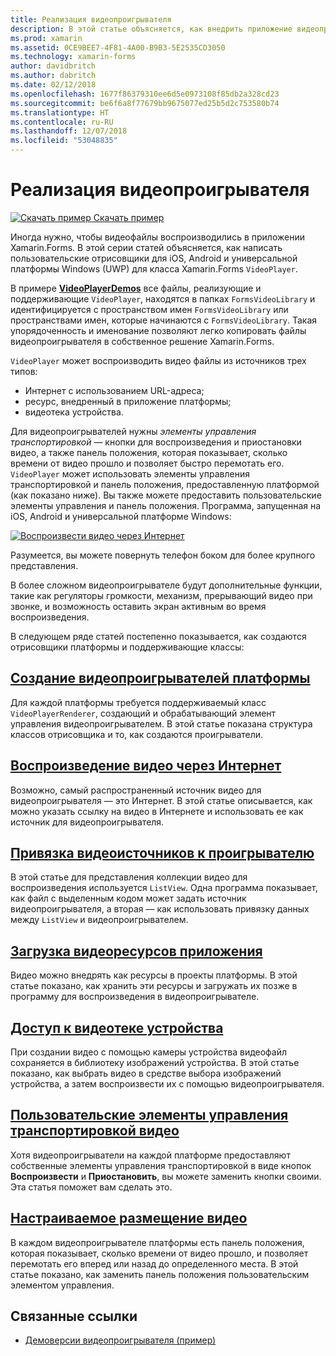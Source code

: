 ```yaml
---
title: Реализация видеопроигрывателя
description: В этой статье объясняется, как внедрить приложение видеопроигрывателя с помощью Xamarin.Forms.
ms.prod: xamarin
ms.assetid: 0CE9BEE7-4F81-4A00-B9B3-5E2535CD3050
ms.technology: xamarin-forms
author: davidbritch
ms.author: dabritch
ms.date: 02/12/2018
ms.openlocfilehash: 1677f86379310ee6d5e0973108f85db2a328cd23
ms.sourcegitcommit: be6f6a8f77679bb9675077ed25b5d2c753580b74
ms.translationtype: HT
ms.contentlocale: ru-RU
ms.lasthandoff: 12/07/2018
ms.locfileid: "53048835"
---
```

# <a name="implementing-a-video-player"></a>Реализация видеопроигрывателя

[![Скачать пример](~/media/shared/download.png) Скачать пример](https://developer.xamarin.com/samples/xamarin-forms/customrenderers/VideoPlayerDemos/)

Иногда нужно, чтобы видеофайлы воспроизводились в приложении Xamarin.Forms. В этой серии статей объясняется, как написать пользовательские отрисовщики для iOS, Android и универсальной платформы Windows (UWP) для класса Xamarin.Forms `VideoPlayer`.

В примере [**VideoPlayerDemos**](https://developer.xamarin.com/samples/xamarin-forms/customrenderers/VideoPlayerDemos/) все файлы, реализующие и поддерживающие `VideoPlayer`, находятся в папках `FormsVideoLibrary` и идентифицируется с пространством имен `FormsVideoLibrary` или пространствами имен, которые начинаются с `FormsVideoLibrary`. Такая упорядоченность и именование позволяют легко копировать файлы видеопроигрывателя в собственное решение Xamarin.Forms.

`VideoPlayer` может воспроизводить видео файлы из источников трех типов:

- Интернет с использованием URL-адреса;
- ресурс, внедренный в приложение платформы;
- видеотека устройства.

Для видеопроигрывателей нужны *элементы управления транспортировкой* — кнопки для воспроизведения и приостановки видео, а также панель положения, которая показывает, сколько времени от видео прошло и позволяет быстро перемотать его. `VideoPlayer` может использовать элементы управления транспортировкой и панель положения, предоставленную платформой (как показано ниже). Вы также можете предоставить пользовательские элементы управления и панель положения. Программа, запущенная на iOS, Android и универсальной платформе Windows:

[![Воспроизвести видео через Интернет](web-videos-images/playwebvideo-small.png "Воспроизвести видео через Интернет")](web-videos-images/playwebvideo-large.png#lightbox "Воспроизвести видео через Интернет")

Разумеется, вы можете повернуть телефон боком для более крупного представления.

В более сложном видеопроигрывателе будут дополнительные функции, такие как регуляторы громкости, механизм, прерывающий видео при звонке, и возможность оставить экран активным во время воспроизведения.

В следующем ряде статей постепенно показывается, как создаются отрисовщики платформы и поддерживающие классы:

## <a name="creating-the-platform-video-playersplayer-creationmd"></a>[Создание видеопроигрывателей платформы](player-creation.md)

Для каждой платформы требуется поддерживаемый класс `VideoPlayerRenderer`, создающий и обрабатывающий элемент управления видеопроигрывателем. В этой статье показана структура классов отрисовщика и то, как создаются проигрыватели.

## <a name="playing-a-web-videoweb-videosmd"></a>[Воспроизведение видео через Интернет](web-videos.md)

Возможно, самый распространенный источник видео для видеопроигрывателя — это Интернет. В этой статье описывается, как можно указать ссылку на видео в Интернете и использовать ее как источник для видеопроигрывателя.

## <a name="binding-video-sources-to-the-playersource-bindingsmd"></a>[Привязка видеоисточников к проигрывателю](source-bindings.md)

В этой статье для представления коллекции видео для воспроизведения используется `ListView`. Одна программа показывает, как файл с выделенным кодом может задать источник видеопроигрывателя, а вторая — как использовать привязку данных между `ListView` и видеопроигрывателем.

## <a name="loading-application-resource-videosloading-resourcesmd"></a>[Загрузка видеоресурсов приложения](loading-resources.md)

Видео можно внедрять как ресурсы в проекты платформы. В этой статье показано, как хранить эти ресурсы и загружать их позже в программу для воспроизведения в видеопроигрывателе.

## <a name="accessing-the-devices-video-libraryaccessing-librarymd"></a>[Доступ к видеотеке устройства](accessing-library.md)

При создании видео с помощью камеры устройства видеофайл сохраняется в библиотеку изображений устройства. В этой статье показано, как выбрать видео в средстве выбора изображений устройства, а затем воспроизвести их с помощью видеопроигрывателя.

## <a name="custom-video-transport-controlscustom-transportmd"></a>[Пользовательские элементы управления транспортировкой видео](custom-transport.md)

Хотя видеопроигрыватели на каждой платформе предоставляют собственные элементы управления транспортировкой в виде кнопок **Воспроизвести** и **Приостановить**, вы можете заменить кнопки своими. Эта статья поможет вам сделать это.

## <a name="custom-video-positioningcustom-positioningmd"></a>[Настраиваемое размещение видео](custom-positioning.md)

В каждом видеопроигрывателе платформы есть панель положения, которая показывает, сколько времени от видео прошло, и позволяет перемотать его вперед или назад до определенного места. В этой статье показано, как заменить панель положения пользовательским элементом управления.





## <a name="related-links"></a>Связанные ссылки

- [Демоверсии видеопроигрывателя (пример)](https://developer.xamarin.com/samples/xamarin-forms/customrenderers/VideoPlayerDemos/)
